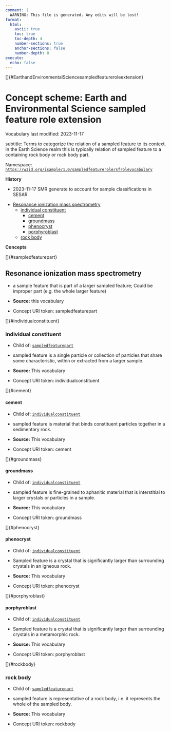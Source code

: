 ```yaml
---
comment: | 
  WARNING: This file is generated. Any edits will be lost!
format:
  html:
    ascii: true
    toc: true
    toc-depth: 4
    number-sections: true
    anchor-sections: false
    number-depth: 8
execute:
  echo: false
---
```


[]{#EarthandEnvironmentalSciencesampledfeatureroleextension}

# **Concept scheme:** Earth and Environmental Science sampled feature role extension

Vocabulary last modified:  2023-11-17

subtitle: 
  Terms to categorize the relation of a sampled feature to its context. In the Earth Science realm this is typically relation of sampled feature to a containing rock body or rock body part.

Namespace: 
[`https://w3id.org/isample/1.0/sampledfeaturerole/sfrolevocabulary`](https://w3id.org/isample/1.0/sampledfeaturerole/sfrolevocabulary)

**History**

* 2023-11-17 SMR generate to account for sample classifications in SESAR

- [Resonance ionization mass spectrometry](#sampledfeaturepart)
    - [individual constituent](#individualconstituent)
        - [cement](#cement)
        - [groundmass](#groundmass)
        - [phenocryst](#phenocryst)
        - [porphyroblast](#porphyroblast)
    - [rock body](#rockbody)

**Concepts**

[]{#sampledfeaturepart}

##  Resonance ionization mass spectrometry


- a sample feature that is part of a larger sampled feature; Could be
improper part (e.g. the whole larger feature)

- **Source:**
this vocabulary

- Concept URI token: sampledfeaturepart


[]{#individualconstituent}

###  individual constituent


- Child of:
 [`sampledfeaturepart`](#sampledfeaturepart)

- sampled feature is a single particle or collection of particles that
share some characteristic, within or extracted from a larger sample.

- **Source:**
This vocabulary

- Concept URI token: individualconstituent


[]{#cement}

####  cement


- Child of:
 [`individualconstituent`](#individualconstituent)

- sampled feature is material that binds constituent particles
together in a sedimentary rock.

- **Source:**
This vocabulary

- Concept URI token: cement


[]{#groundmass}

####  groundmass


- Child of:
 [`individualconstituent`](#individualconstituent)

- sampled feature is fine-grained to aphanitic material that is
interstitial to larger crystals or particles in a sample.

- **Source:**
This vocabulary

- Concept URI token: groundmass


[]{#phenocryst}

####  phenocryst


- Child of:
 [`individualconstituent`](#individualconstituent)

- Sampled feature is a crystal that is significantly larger than
surrounding crystals in an igneous rock.

- **Source:**
This vocabulary

- Concept URI token: phenocryst


[]{#porphyroblast}

####  porphyroblast


- Child of:
 [`individualconstituent`](#individualconstituent)

- Sampled feature is a crystal that is significantly larger than
surrounding crystals in a metamorphic rock.

- **Source:**
This vocabulary

- Concept URI token: porphyroblast


[]{#rockbody}

###  rock body


- Child of:
 [`sampledfeaturepart`](#sampledfeaturepart)

- sampled feature is representative of a rock body, i.e. it represents
the whole of the sampled body.

- **Source:**
This vocabulary

- Concept URI token: rockbody



